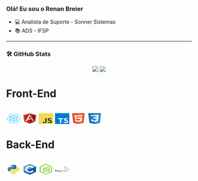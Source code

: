 ### Olá! Eu sou o Renan Breier

- 💻 Analista de Suporte - Sonner Sistemas
- 📚 ADS - IFSP

---

### 🛠️ GitHub Stats

<div align="center">
  <img height="183em" src="https://github-readme-stats.vercel.app/api?username=renanbreier&show_icons=true&theme=bear&include_all_commits=true&count_private=true"/>
  <img height="183em" src="https://github-readme-stats.vercel.app/api/top-langs/?username=renanbreier&layout=compact&langs_count=7&theme=bear"/>
</div>

# Front-End
<div style="display: inline_block"><br>
  <img align="center" alt="Renan-React" height="30" width="40" src="https://raw.githubusercontent.com/devicons/devicon/55609aa5bd817ff167afce0d965585c92040787a/icons/react/react-original.svg">
  <img align="center" alt="Renan-Algular" height="30" width="40" src="https://github.com/devicons/devicon/blob/master/icons/angularjs/angularjs-original.svg">
  <img align="center" alt="Renan-Js" height="30" width="40" src="https://raw.githubusercontent.com/devicons/devicon/master/icons/javascript/javascript-original.svg">
  <img align="center" alt="Renan-Ts" height="30" width="40" src="https://raw.githubusercontent.com/devicons/devicon/master/icons/typescript/typescript-original.svg">
  <img align="center" alt="Renan-HTML" height="30" width="40" src="https://raw.githubusercontent.com/devicons/devicon/master/icons/html5/html5-original.svg">
  <img align="center" alt="Renan-CSS" height="30" width="40" src="https://raw.githubusercontent.com/devicons/devicon/master/icons/css3/css3-original.svg">
</div>

# Back-End
<div style="display: inline_block"><br>
  <img align="center" alt="Renan-Python" height="30" width="40" src="https://raw.githubusercontent.com/devicons/devicon/master/icons/python/python-original.svg">
  <img align="center" alt="Renan-C" height="30" width="40" src="https://raw.githubusercontent.com/devicons/devicon/master/icons/c/c-original.svg">
  <img align="center" alt="Renan-Node" height="30" width="40" src="https://raw.githubusercontent.com/devicons/devicon/55609aa5bd817ff167afce0d965585c92040787a/icons/nodejs/nodejs-original.svg">
  <img align="center" alt="Renan-Sql" height="30" width="40" src="https://raw.githubusercontent.com/devicons/devicon/55609aa5bd817ff167afce0d965585c92040787a/icons/mysql/mysql-original-wordmark.svg">
</div>
  
  ##
